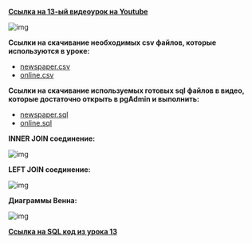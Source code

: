 [**Ссылка на 13-ый видеоурок на Youtube**]()

![img](https://github.com/Data-Learn/SQL-for-beginners/blob/main/SQL-101%20Modules/Module%202/Lesson%2013/images/lesson%2013.png)

**Ccылки на скачивание необходимых csv файлов, которые используются в уроке:**<br>
 - [newspaper.csv](https://raw.githubusercontent.com/Data-Learn/SQL-for-beginners/main/SQL-101%20Modules/Module%202/Lesson%2013/CSV%20%D1%84%D0%B0%D0%B9%D0%BB%D1%8B/newspaper.csv)
 - [online.csv](https://raw.githubusercontent.com/Data-Learn/SQL-for-beginners/main/SQL-101%20Modules/Module%202/Lesson%2013/CSV%20%D1%84%D0%B0%D0%B9%D0%BB%D1%8B/online.csv)

**Ccылки на скачивание используемых готовых sql файлов в видео, которые достаточно открыть в pgAdmin и выполнить:**
 - [newspaper.sql](https://raw.githubusercontent.com/Data-Learn/SQL-for-beginners/main/SQL-101%20Modules/Module%202/Lesson%2013/SQL%20%D1%84%D0%B0%D0%B9%D0%BB%D1%8B/newspaper.sql)
 - [online.sql](https://raw.githubusercontent.com/Data-Learn/SQL-for-beginners/main/SQL-101%20Modules/Module%202/Lesson%2013/SQL%20%D1%84%D0%B0%D0%B9%D0%BB%D1%8B/online.sql)

**INNER JOIN соединение:**

![img](https://github.com/Data-Learn/SQL-for-beginners/blob/main/SQL-101%20Modules/Module%202/Lesson%2013/images/INNER%20JOIN%20%D1%81%D0%BE%D0%B5%D0%B4%D0%B8%D0%BD%D0%B5%D0%BD%D0%B8%D0%B5.gif)

**LEFT JOIN соединение:**

![img](https://github.com/Data-Learn/SQL-for-beginners/blob/main/SQL-101%20Modules/Module%202/Lesson%2013/images/LEFT%20JOIN%20%D1%81%D0%BE%D0%B5%D0%B4%D0%B8%D0%BD%D0%B5%D0%BD%D0%B8%D0%B5.gif)

**Диаграммы Венна:**

![img](https://github.com/Data-Learn/SQL-for-beginners/blob/main/SQL-101%20Modules/Module%202/Lesson%2013/images/%D0%94%D0%B8%D0%B0%D0%B3%D1%80%D0%B0%D0%BC%D0%BC%D1%8B%20%D0%92%D0%B5%D0%BD%D0%BD%D0%B0.jpg)

[**Ссылка на SQL код из урока 13**](https://raw.githubusercontent.com/Data-Learn/SQL-for-beginners/main/SQL-101%20Modules/Module%202/Lesson%2013/SQL%20%D1%84%D0%B0%D0%B9%D0%BB%D1%8B/SQL%20%D0%BA%D0%BE%D0%B4%20%D0%B8%D0%B7%20%D1%83%D1%80%D0%BE%D0%BA%D0%B0%2013.sql)




